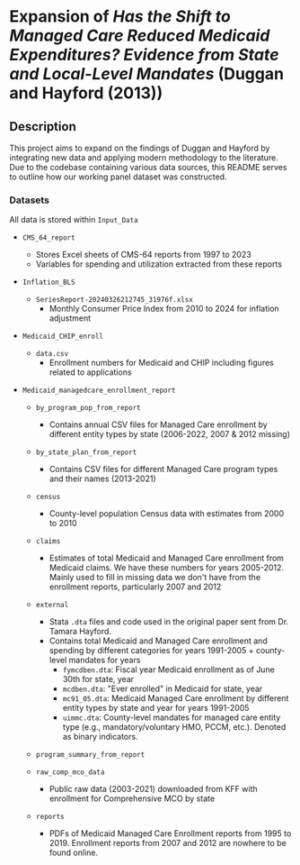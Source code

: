 # Expansion of *Has the Shift to Managed Care Reduced Medicaid Expenditures? Evidence from State and Local-Level Mandates* (Duggan and Hayford (2013))

## Description
This project aims to expand on the findings of Duggan and Hayford by integrating new data and applying modern methodology to the literature. Due to the codebase containing various data sources, this README serves to outline how our working panel dataset was constructed.

### Datasets
All data is stored within `Input_Data`

- `CMS_64_report`
  - Stores Excel sheets of CMS-64 reports from 1997 to 2023
  - Variables for spending and utilization extracted from these reports

- `Inflation_BLS`
  - `SeriesReport-20240326212745_31976f.xlsx`
    - Monthly Consumer Price Index from 2010 to 2024 for inflation adjustment

- `Medicaid_CHIP_enroll`
  - `data.csv`
    - Enrollment numbers for Medicaid and CHIP including figures related to
    applications
    
- `Medicaid_managedcare_enrollment_report`
  - `by_program_pop_from_report`
    - Contains annual CSV files for Managed Care enrollment by different entity
    types by state (2006-2022, 2007 & 2012 missing)
    
  - `by_state_plan_from_report`
    - Contains CSV files for different Managed Care program types and their names
    (2013-2021)
  
  - `census`
    - County-level population Census data with estimates from 2000 to 2010
  
  - `claims`
    - Estimates of total Medicaid and Managed Care enrollment from Medicaid 
    claims. We have these numbers for years 2005-2012. Mainly used to fill in
    missing data we don't have from the enrollment reports, particularly 2007
    and 2012
  
  - `external`
    - Stata `.dta` files and code used in the original paper 
    sent from Dr. Tamara Hayford. 
    - Contains total Medicaid and Managed Care enrollment and spending by 
    different categories for years 1991-2005 + county-level mandates for years
      - `fymcdben.dta`: Fiscal year Medicaid enrollment as of June 30th for state, year
      - `mcdben.dta`: "Ever enrolled" in Medicaid for state, year
      - `mc91_05.dta`: Medicaid Managed Care enrollment by different entity types
      by state and year for years 1991-2005
      - `uimmc.dta`: County-level mandates for managed care entity type 
      (e.g., mandatory/voluntary HMO, PCCM, etc.). Denoted as binary indicators.
  
  - `program_summary_from_report`
  
  - `raw_comp_mco_data`
    - Public raw data (2003-2021) downloaded from KFF with enrollment for 
    Comprehensive MCO by state
  
  - `reports`
    - PDFs of Medicaid Managed Care Enrollment reports from 1995 to 2019. 
    Enrollment reports from 2007 and 2012 are nowhere to be found online.
  
  
  
  
  

